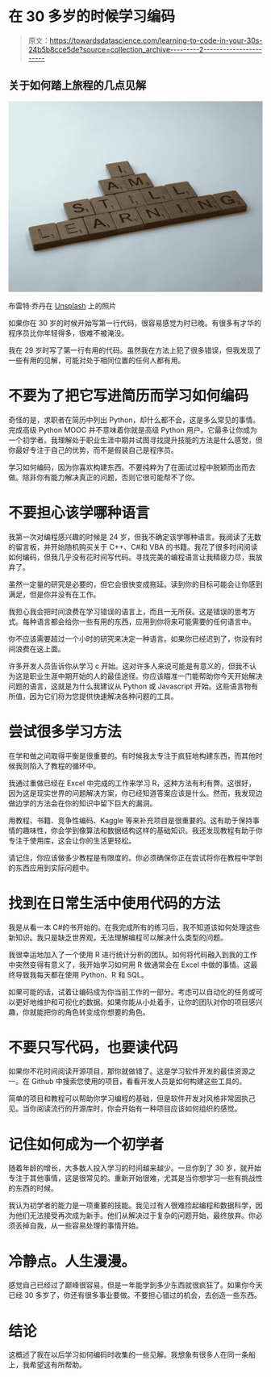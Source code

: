# 在 30 多岁的时候学习编码

> 原文：<https://towardsdatascience.com/learning-to-code-in-your-30s-24b5b8cce5de?source=collection_archive---------2----------------------->

## 关于如何踏上旅程的几点见解

![](img/a786072a5ffd17dfa38ab5033aa1c5e7.png)

布雷特·乔丹在 [Unsplash](https://unsplash.com?utm_source=medium&utm_medium=referral) 上的照片

如果你在 30 岁的时候开始写第一行代码，很容易感觉为时已晚。有很多有才华的程序员比你年轻得多，很难不被淹没。

我在 29 岁时写了第一行有用的代码。虽然我在方法上犯了很多错误，但我发现了一些有用的见解，可能对处于相同位置的任何人都有用。

# 不要为了把它写进简历而学习如何编码

奇怪的是，求职者在简历中列出 Python，却什么都不会，这是多么常见的事情。完成高级 Python MOOC 并不意味着你就是高级 Python 用户。它最多让你成为一个初学者。我理解处于职业生涯中期并试图寻找提升技能的方法是什么感觉，但你最好专注于自己的优势，而不是假装自己是程序员。

学习如何编码，因为你喜欢构建东西。不要纯粹为了在面试过程中脱颖而出而去做。除非你有能力解决真正的问题，否则它很可能帮不了你。

# 不要担心该学哪种语言

我第一次对编程感兴趣的时候是 24 岁，但我不确定该学哪种语言。我阅读了无数的留言板，并开始随机购买关于 C++、C#和 VBA 的书籍。我花了很多时间阅读如何编码，但我几乎没有花时间写代码。寻找完美的编程语言让我精疲力尽，我放弃了。

虽然一定量的研究是必要的，但它会很快变成拖延。读到你的目标可能会让你感到满足，但是你并没有在工作。

我担心我会把时间浪费在学习错误的语言上，而且一无所获。这是错误的思考方式。每种语言都会给你一些有用的东西，应用到你将来可能需要的任何语言中。

你不应该需要超过一个小时的研究来决定一种语言。如果你已经迟到了，你没有时间浪费在这上面。

许多开发人员告诉你从学习 c 开始。这对许多人来说可能是有意义的，但我不认为这是职业生涯中期开始的人的最佳途径。你应该瞄准一门能帮助你今天开始解决问题的语言，这就是为什么我建议从 Python 或 Javascript 开始。这些语言物有所值，因为它们将为您提供快速解决各种问题的工具。

# 尝试很多学习方法

在学和做之间取得平衡是很重要的。有时候我太专注于疯狂地构建东西，而其他时候我则陷入了教程的循环中。

我通过重做已经在 Excel 中完成的工作来学习 R，这种方法有利有弊。这很好，因为这是现实世界的问题解决方案，你已经知道答案应该是什么。然而，我发现边做边学的方法会在你的知识中留下巨大的漏洞。

用教程、书籍、竞争性编码、Kaggle 等来补充项目是很重要的。这有助于保持事情的趣味性，你会学到像算法和数据结构这样的基础知识。我还发现教程有助于你专注于使用库，这会让你的生活更轻松。

请记住，你应该做多少教程是有限度的。你必须确保你正在尝试将你在教程中学到的东西应用到实际问题中。

# 找到在日常生活中使用代码的方法

我是从看一本 C#的书开始的。在我完成所有的练习后，我不知道该如何处理这些新知识。我只是缺乏世界观，无法理解编程可以解决什么类型的问题。

我很幸运地加入了一个使用 R 进行统计分析的团队。如何将代码融入到我的工作中突然变得有意义了，我开始学习如何用 R 做通常会在 Excel 中做的事情。这最终导致我每天都在使用 Python、R 和 SQL。

如果可能的话，试着让编码成为你当前工作的一部分。考虑可以自动化的任务或可以更好地维护和可视化的数据。如果你能从小处着手，让你的团队对你的项目感兴趣，你就能把你的角色转变成你想要的角色。

# 不要只写代码，也要读代码

如果你不花时间阅读开源项目，那你就做错了。这是学习软件开发的最佳资源之一。在 Github 中搜索您使用的项目，看看开发人员是如何构建这些工具的。

简单的项目和教程可以帮助你学习编程的基础，但是软件开发对风格非常固执己见。当你阅读流行的开源库时，你会开始有一种项目应该如何组织的感觉。

# 记住如何成为一个初学者

随着年龄的增长，大多数人投入学习的时间越来越少。一旦你到了 30 岁，就开始专注于其他事情，这是很常见的。重新开始很难，尤其是当你想学习一些有挑战性的东西的时候。

我认为初学者的能力是一项重要的技能。我见过有人很难捡起编程和数据科学，因为他们无法接受再次成为新手。他们从解决过于复杂的问题开始，最终放弃。你必须丢掉自我，从一些容易处理的事情开始。

# 冷静点。人生漫漫。

感觉自己已经过了巅峰很容易，但是一年能学到多少东西就很疯狂了。如果你今天已经 30 多岁了，你还有很多事业要做。不要担心错过的机会，去创造一些东西。

# 结论

这概述了我在以后学习如何编码时收集的一些见解。我想象有很多人在同一条船上，我希望这有所帮助。